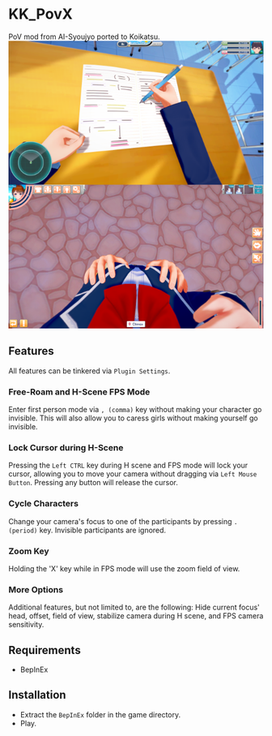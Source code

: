# KK_PovX
PoV mod from AI-Syoujyo ported to Koikatsu.
![](https://raw.githubusercontent.com/FairBear/KK_PovX/master/Preview0.png)

## Features

All features can be tinkered via `Plugin Settings`.

### Free-Roam and H-Scene FPS Mode
Enter first person mode via `, (comma)` key without making your character go invisible. This will also allow you to caress girls without making yourself go invisible.

### Lock Cursor during H-Scene
Pressing the `Left CTRL` key during H scene and FPS mode will lock your cursor, allowing you to move your camera without dragging via `Left Mouse Button`. Pressing any button will release the cursor.

### Cycle Characters
Change your camera's focus to one of the participants by pressing `. (period)` key. Invisible participants are ignored.

### Zoom Key
Holding the 'X' key while in FPS mode will use the zoom field of view.

### More Options
Additional features, but not limited to, are the following: Hide current focus' head, offset, field of view, stabilize camera during H scene, and FPS camera sensitivity.

## Requirements
* BepInEx

## Installation
* Extract the `BepInEx` folder in the game directory.
* Play.
